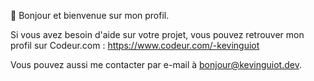 👋 Bonjour et bienvenue sur mon profil.

Si vous avez besoin d'aide sur votre projet, vous pouvez retrouver mon profil sur Codeur.com :
https://www.codeur.com/-kevinguiot

Vous pouvez aussi me contacter par e-mail à bonjour@kevinguiot.dev.

<script>
  (function() {
    var script   = document.createElement('script');
    script.src   = '//api.codeur.com/widgets/profile.js?k=STqbismkMyhGy4Rg';
    script.async = true;
    var entry = document.getElementsByTagName('script')[0];
    entry.parentNode.insertBefore(script, entry);
  })();
</script>

